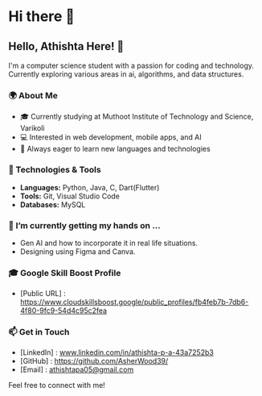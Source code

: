 # Hi there 👋

<!--
**AsherWood39/AsherWood39** is a ✨ _special_ ✨ repository because its `README.md` (this file) appears on your GitHub profile.

Here are some ideas to get you started:

- 🔭 I’m currently working on ...
- 🌱 I’m currently learning ...
- 👯 I’m looking to collaborate on ...
- 🤔 I’m looking for help with ...
- 💬 Ask me about ...
- 📫 How to reach me: ...
- 😄 Pronouns: ...
- ⚡ Fun fact: ...
-->
## Hello, Athishta Here! 👋

I'm a computer science student with a passion for coding and technology. Currently exploring various areas in ai, algorithms, and data structures.

### 🌍 About Me

- 🎓 Currently studying at Muthoot Institute of Technology and Science, Varikoli
- 💻 Interested in web development, mobile apps, and AI
- 🌱 Always eager to learn new languages and technologies

### 🔧 Technologies & Tools

- **Languages:** Python, Java, C, Dart(Flutter)
- **Tools:** Git, Visual Studio Code
- **Databases:** MySQL

### 🌱 I’m currently getting my hands on ...

- Gen AI and how to incorporate it in real life situations.
- Designing using Figma and Canva.

### 🎓 Google Skill Boost Profile 

- [Public URL] : https://www.cloudskillsboost.google/public_profiles/fb4feb7b-7db6-4f80-9fc9-54d4c95c2fea
  
### 📫 Get in Touch

- [LinkedIn] : www.linkedin.com/in/athishta-p-a-43a7252b3
- [GitHub] : https://github.com/AsherWood39/
- [Email] : athishtapa05@gmail.com

Feel free to connect with me!
